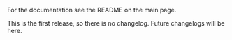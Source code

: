 For the documentation see the README on the main page.

This is the first release, so there is no changelog.
Future changelogs will be here.